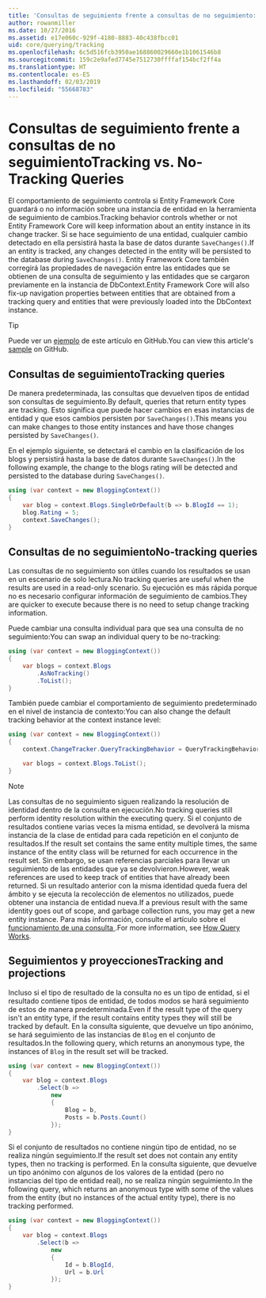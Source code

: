 ```yaml
---
title: 'Consultas de seguimiento frente a consultas de no seguimiento: EF Core'
author: rowanmiller
ms.date: 10/27/2016
ms.assetid: e17e060c-929f-4180-8883-40c438fbcc01
uid: core/querying/tracking
ms.openlocfilehash: 6c5d516fcb3950ae168860029660e1b1061546b8
ms.sourcegitcommit: 159c2e9afed7745e7512730ffffaf154bcf2ff4a
ms.translationtype: HT
ms.contentlocale: es-ES
ms.lasthandoff: 02/03/2019
ms.locfileid: "55668783"
---
```

# <a name="tracking-vs-no-tracking-queries"></a><span data-ttu-id="07409-102">Consultas de seguimiento frente a consultas de no seguimiento</span><span class="sxs-lookup"><span data-stu-id="07409-102">Tracking vs. No-Tracking Queries</span></span>

<span data-ttu-id="07409-103">El comportamiento de seguimiento controla si Entity Framework Core guardará o no información sobre una instancia de entidad en la herramienta de seguimiento de cambios.</span><span class="sxs-lookup"><span data-stu-id="07409-103">Tracking behavior controls whether or not Entity Framework Core will keep information about an entity instance in its change tracker.</span></span> <span data-ttu-id="07409-104">Si se hace seguimiento de una entidad, cualquier cambio detectado en ella persistirá hasta la base de datos durante `SaveChanges()`.</span><span class="sxs-lookup"><span data-stu-id="07409-104">If an entity is tracked, any changes detected in the entity will be persisted to the database during `SaveChanges()`.</span></span> <span data-ttu-id="07409-105">Entity Framework Core también corregirá las propiedades de navegación entre las entidades que se obtienen de una consulta de seguimiento y las entidades que se cargaron previamente en la instancia de DbContext.</span><span class="sxs-lookup"><span data-stu-id="07409-105">Entity Framework Core will also fix-up navigation properties between entities that are obtained from a tracking query and entities that were previously loaded into the DbContext instance.</span></span>

> [!TIP]  
> <span data-ttu-id="07409-106">Puede ver un [ejemplo](https://github.com/aspnet/EntityFramework.Docs/tree/master/samples/core/Querying) de este artículo en GitHub.</span><span class="sxs-lookup"><span data-stu-id="07409-106">You can view this article's [sample](https://github.com/aspnet/EntityFramework.Docs/tree/master/samples/core/Querying) on GitHub.</span></span>

## <a name="tracking-queries"></a><span data-ttu-id="07409-107">Consultas de seguimiento</span><span class="sxs-lookup"><span data-stu-id="07409-107">Tracking queries</span></span>

<span data-ttu-id="07409-108">De manera predeterminada, las consultas que devuelven tipos de entidad son consultas de seguimiento.</span><span class="sxs-lookup"><span data-stu-id="07409-108">By default, queries that return entity types are tracking.</span></span> <span data-ttu-id="07409-109">Esto significa que puede hacer cambios en esas instancias de entidad y que esos cambios persisten por `SaveChanges()`.</span><span class="sxs-lookup"><span data-stu-id="07409-109">This means you can make changes to those entity instances and have those changes persisted by `SaveChanges()`.</span></span>

<span data-ttu-id="07409-110">En el ejemplo siguiente, se detectará el cambio en la clasificación de los blogs y persistirá hasta la base de datos durante `SaveChanges()`.</span><span class="sxs-lookup"><span data-stu-id="07409-110">In the following example, the change to the blogs rating will be detected and persisted to the database during `SaveChanges()`.</span></span>

<!-- [!code-csharp[Main](samples/core/Querying/Querying/Tracking/Sample.cs)] -->
``` csharp
using (var context = new BloggingContext())
{
    var blog = context.Blogs.SingleOrDefault(b => b.BlogId == 1);
    blog.Rating = 5;
    context.SaveChanges();
}
```

## <a name="no-tracking-queries"></a><span data-ttu-id="07409-111">Consultas de no seguimiento</span><span class="sxs-lookup"><span data-stu-id="07409-111">No-tracking queries</span></span>

<span data-ttu-id="07409-112">Las consultas de no seguimiento son útiles cuando los resultados se usan en un escenario de solo lectura.</span><span class="sxs-lookup"><span data-stu-id="07409-112">No tracking queries are useful when the results are used in a read-only scenario.</span></span> <span data-ttu-id="07409-113">Su ejecución es más rápida porque no es necesario configurar información de seguimiento de cambios.</span><span class="sxs-lookup"><span data-stu-id="07409-113">They are quicker to execute because there is no need to setup change tracking information.</span></span>

<span data-ttu-id="07409-114">Puede cambiar una consulta individual para que sea una consulta de no seguimiento:</span><span class="sxs-lookup"><span data-stu-id="07409-114">You can swap an individual query to be no-tracking:</span></span>

<!-- [!code-csharp[Main](samples/core/Querying/Querying/Tracking/Sample.cs?highlight=4)] -->
``` csharp
using (var context = new BloggingContext())
{
    var blogs = context.Blogs
        .AsNoTracking()
        .ToList();
}
```

<span data-ttu-id="07409-115">También puede cambiar el comportamiento de seguimiento predeterminado en el nivel de instancia de contexto:</span><span class="sxs-lookup"><span data-stu-id="07409-115">You can also change the default tracking behavior at the context instance level:</span></span>

<!-- [!code-csharp[Main](samples/core/Querying/Querying/Tracking/Sample.cs?highlight=3)] -->
``` csharp
using (var context = new BloggingContext())
{
    context.ChangeTracker.QueryTrackingBehavior = QueryTrackingBehavior.NoTracking;

    var blogs = context.Blogs.ToList();
}
```

> [!NOTE]  
> <span data-ttu-id="07409-116">Las consultas de no seguimiento siguen realizando la resolución de identidad dentro de la consulta en ejecución.</span><span class="sxs-lookup"><span data-stu-id="07409-116">No tracking queries still perform identity resolution within the executing query.</span></span> <span data-ttu-id="07409-117">Si el conjunto de resultados contiene varias veces la misma entidad, se devolverá la misma instancia de la clase de entidad para cada repetición en el conjunto de resultados.</span><span class="sxs-lookup"><span data-stu-id="07409-117">If the result set contains the same entity multiple times, the same instance of the entity class will be returned for each occurrence in the result set.</span></span> <span data-ttu-id="07409-118">Sin embargo, se usan referencias parciales para llevar un seguimiento de las entidades que ya se devolvieron.</span><span class="sxs-lookup"><span data-stu-id="07409-118">However, weak references are used to keep track of entities that have already been returned.</span></span> <span data-ttu-id="07409-119">Si un resultado anterior con la misma identidad queda fuera del ámbito y se ejecuta la recolección de elementos no utilizados, puede obtener una instancia de entidad nueva.</span><span class="sxs-lookup"><span data-stu-id="07409-119">If a previous result with the same identity goes out of scope, and garbage collection runs, you may get a new entity instance.</span></span> <span data-ttu-id="07409-120">Para más información, consulte el artículo sobre el [funcionamiento de una consulta ](overview.md).</span><span class="sxs-lookup"><span data-stu-id="07409-120">For more information, see [How Query Works](overview.md).</span></span>

## <a name="tracking-and-projections"></a><span data-ttu-id="07409-121">Seguimientos y proyecciones</span><span class="sxs-lookup"><span data-stu-id="07409-121">Tracking and projections</span></span>

<span data-ttu-id="07409-122">Incluso si el tipo de resultado de la consulta no es un tipo de entidad, si el resultado contiene tipos de entidad, de todos modos se hará seguimiento de estos de manera predeterminada.</span><span class="sxs-lookup"><span data-stu-id="07409-122">Even if the result type of the query isn't an entity type, if the result contains entity types they will still be tracked by default.</span></span> <span data-ttu-id="07409-123">En la consulta siguiente, que devuelve un tipo anónimo, se hará seguimiento de las instancias de `Blog` en el conjunto de resultados.</span><span class="sxs-lookup"><span data-stu-id="07409-123">In the following query, which returns an anonymous type, the instances of `Blog` in the result set will be tracked.</span></span>

<!-- [!code-csharp[Main](samples/core/Querying/Querying/Tracking/Sample.cs?highlight=7)] -->
``` csharp
using (var context = new BloggingContext())
{
    var blog = context.Blogs
        .Select(b =>
            new
            {
                Blog = b,
                Posts = b.Posts.Count()
            });
}
```

<span data-ttu-id="07409-124">Si el conjunto de resultados no contiene ningún tipo de entidad, no se realiza ningún seguimiento.</span><span class="sxs-lookup"><span data-stu-id="07409-124">If the result set does not contain any entity types, then no tracking is performed.</span></span> <span data-ttu-id="07409-125">En la consulta siguiente, que devuelve un tipo anónimo con algunos de los valores de la entidad (pero no instancias del tipo de entidad real), no se realiza ningún seguimiento.</span><span class="sxs-lookup"><span data-stu-id="07409-125">In the following query, which returns an anonymous type with some of the values from the entity (but no instances of the actual entity type), there is no tracking performed.</span></span>

<!-- [!code-csharp[Main](samples/core/Querying/Querying/Tracking/Sample.cs)] -->
``` csharp
using (var context = new BloggingContext())
{
    var blog = context.Blogs
        .Select(b =>
            new
            {
                Id = b.BlogId,
                Url = b.Url
            });
}
```
